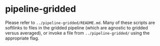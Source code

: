 # pipeline-gridded

Please refer to `../pipeline-gridded/README.md`.  Many of these scripts
are softlinks to files in the gridded pipeline (which are agnostic to
gridded versus averaged), or invoke a file from `../pipeline-gridded/`
using the appropriate flag.
